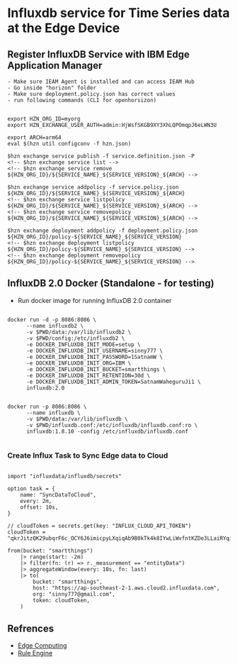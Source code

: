 # Influxdb service for Time Series data at the Edge Device


## Register InfluxDB Service with IBM Edge Application Manager

    - Make sure IEAM Agent is installed and can access IEAM Hub
    - Go inside "horizon" folder
    - Make sure deployment.policy.json has correct values
    - run following commands (CLI for openhorsizon)

```

export HZN_ORG_ID=myorg
export HZN_EXCHANGE_USER_AUTH=admin:HjWsfSKGB9XY3XhLQPOmqpJ6eLWN3U

export ARCH=arm64
eval $(hzn util configconv -f hzn.json) 

$hzn exchange service publish -f service.definition.json -P 
<!-- $hzn exchange service list -->
<!-- $hzn exchange service remove ${HZN_ORG_ID}/${SERVICE_NAME}_${SERVICE_VERSION}_${ARCH} -->

$hzn exchange service addpolicy -f service.policy.json ${HZN_ORG_ID}/${SERVICE_NAME}_${SERVICE_VERSION}_${ARCH}
<!-- $hzn exchange service listpolicy ${HZN_ORG_ID}/${SERVICE_NAME}_${SERVICE_VERSION}_${ARCH} -->
<!-- $hzn exchange service removepolicy ${HZN_ORG_ID}/${SERVICE_NAME}_${SERVICE_VERSION}_${ARCH} -->

$hzn exchange deployment addpolicy -f deployment.policy.json ${HZN_ORG_ID}/policy-${SERVICE_NAME}_${SERVICE_VERSION}
<!-- $hzn exchange deployment listpolicy ${HZN_ORG_ID}/policy-${SERVICE_NAME}_${SERVICE_VERSION} -->
<!-- $hzn exchange deployment removepolicy ${HZN_ORG_ID}/policy-${SERVICE_NAME}_${SERVICE_VERSION} -->

```
## InfluxDB 2.0 Docker (Standalone - for testing)

- Run docker image for running InfluxDB 2.0 container

```

docker run -d -p 8086:8086 \
      --name influxdb2 \
      -v $PWD/data:/var/lib/influxdb2 \
      -v $PWD/config:/etc/influxdb2 \
      -e DOCKER_INFLUXDB_INIT_MODE=setup \
      -e DOCKER_INFLUXDB_INIT_USERNAME=sinny777 \
      -e DOCKER_INFLUXDB_INIT_PASSWORD=1SatnamW \
      -e DOCKER_INFLUXDB_INIT_ORG=IBM \
      -e DOCKER_INFLUXDB_INIT_BUCKET=smartthings \
      -e DOCKER_INFLUXDB_INIT_RETENTION=30d \
      -e DOCKER_INFLUXDB_INIT_ADMIN_TOKEN=SatnamWaheguruJi1 \
      influxdb:2.0


docker run -p 8086:8086 \
      --name influxdb \
      -v $PWD/data:/var/lib/influxdb \
      -v $PWD/influxdb.conf:/etc/influxdb/influxdb.conf:ro \
      influxdb:1.8.10 -config /etc/influxdb/influxdb.conf
    
```

### Create Influx Task to Sync Edge data to Cloud

```

import "influxdata/influxdb/secrets"

option task = {
    name: "SyncDataToCloud",
    every: 2m,
    offset: 10s,
}

// cloudToken = secrets.get(key: "INFLUX_CLOUD_API_TOKEN")
cloudToken = "qkrJitzQK29ubqrF6c_OCY6J6imicpyLXqiqAb9B0kTk4k8IYwLiWvfntKZDe3LLaiRYqiPBFMIPaOmqzpmU4w=="

from(bucket: "smartthings")
    |> range(start: -2m)
    |> filter(fn: (r) => r._measurement == "entityData")
    |> aggregateWindow(every: 10s, fn: last)
    |> to(
        bucket: "smartthings",
        host: "https://ap-southeast-2-1.aws.cloud2.influxdata.com",
        org: "sinny777@gmail.com",
        token: cloudToken,
    )

```

## Refrences

- [Edge Computing](https://github.com/sinny777/edge-computing)
- [Rule Engine](https://github.com/cachecontrol/json-rules-engine)


